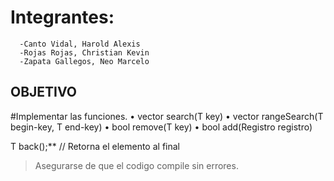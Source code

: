 # Integrantes:
      -Canto Vidal, Harold Alexis
      -Rojas Rojas, Christian Kevin
      -Zapata Gallegos, Neo Marcelo

## OBJETIVO
#Implementar las funciones.
 • vector<Registro> search(T key)
 • vector<Registro> rangeSearch(T begin-key, T end-key) 
 • bool remove(T key) 
 • bool add(Registro registro)



T back();** // Retorna el elemento al final


> Asegurarse de que el codigo compile sin errores.

> 


